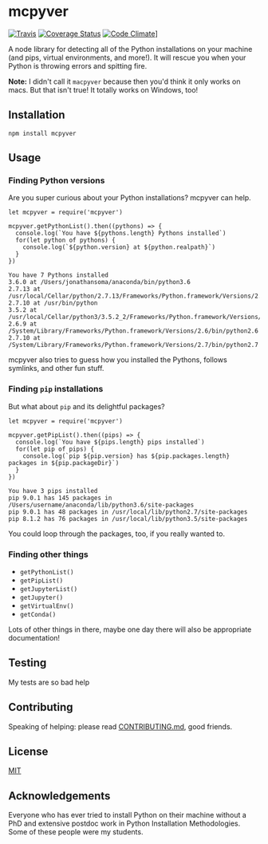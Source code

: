 # mcpyver

[![Travis](https://travis-ci.org/jsoma/mcpyver.svg?branch=master)](https://travis-ci.org/jsoma/mcpyver) [![Coverage Status](https://coveralls.io/repos/github/jsoma/mcpyver/badge.svg?branch=master)](https://coveralls.io/github/jsoma/mcpyver?branch=master) [![Code Climate](https://codeclimate.com/github/jsoma/mcpyver/badges/gpa.svg)](https://codeclimate.com/github/jsoma/mcpyver)]

A node library for detecting all of the Python installations on your machine (and pips, virtual environments, and more!). It will rescue you when your Python is throwing errors and spitting fire.

**Note:** I didn't call it `macpyver` because then you'd think it only works on macs. But that isn't true! It totally works on Windows, too!

## Installation

    npm install mcpyver

## Usage

### Finding Python versions

Are you super curious about your Python installations? mcpyver can help.

```node
let mcpyver = require('mcpyver')

mcpyver.getPythonList().then((pythons) => {
  console.log(`You have ${pythons.length} Pythons installed`)
  for(let python of pythons) {
    console.log(`${python.version} at ${python.realpath}`)
  }
})
```

    You have 7 Pythons installed
    3.6.0 at /Users/jonathansoma/anaconda/bin/python3.6
    2.7.13 at /usr/local/Cellar/python/2.7.13/Frameworks/Python.framework/Versions/2.7/bin/python2.7
    2.7.10 at /usr/bin/python
    3.5.2 at /usr/local/Cellar/python3/3.5.2_2/Frameworks/Python.framework/Versions/3.5/bin/python3.5
    2.6.9 at /System/Library/Frameworks/Python.framework/Versions/2.6/bin/python2.6
    2.7.10 at /System/Library/Frameworks/Python.framework/Versions/2.7/bin/python2.7

mcpyver also tries to guess how you installed the Pythons, follows symlinks, and other fun stuff.

### Finding `pip` installations

But what about `pip` and its delightful packages?

```node
let mcpyver = require('mcpyver')

mcpyver.getPipList().then((pips) => {
  console.log(`You have ${pips.length} pips installed`)
  for(let pip of pips) {
    console.log(`pip ${pip.version} has ${pip.packages.length} packages in ${pip.packageDir}`)
  }
})
```

    You have 3 pips installed
    pip 9.0.1 has 145 packages in /Users/username/anaconda/lib/python3.6/site-packages
    pip 9.0.1 has 48 packages in /usr/local/lib/python2.7/site-packages
    pip 8.1.2 has 76 packages in /usr/local/lib/python3.5/site-packages

You could loop through the packages, too, if you really wanted to.

### Finding other things

* `getPythonList()`
* `getPipList()`
* `getJupyterList()`
* `getJupyter()`
* `getVirtualEnv()`
* `getConda()`

Lots of other things in there, maybe one day there will also be appropriate documentation!

## Testing

My tests are so bad help

## Contributing

Speaking of helping: please read [CONTRIBUTING.md](CONTRIBUTING.md), good friends.

## License

[MIT](LICENSE.md)

## Acknowledgements

Everyone who has ever tried to install Python on their machine without a PhD and extensive postdoc work in Python Installation Methodologies. Some of these people were my students.